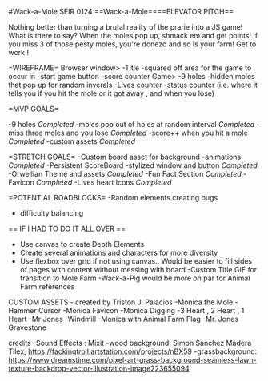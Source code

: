 #Wack-a-Mole
SEIR 0124
==Wack-a-Mole====ELEVATOR PITCH==

Nothing better than turning a brutal reality of the prarie into a JS game! What is there to say? When the moles pop up, shmack em and get points! If you miss 3 of those pesty moles, you're donezo and so is your farm! Get to work !



=WIREFRAME=
Browser window>
-Title
-squared off area for the game to occur in
-start game button
-score counter 
Game>
-9 holes
-hidden moles that pop up for random inverals
-Lives counter
-status counter (i.e. where it tells you if you hit the mole or it got away , and when you lose)

=MVP GOALS=

-9 holes *Completed*
-moles pop out of holes at random interval *Completed*
-miss three moles and you lose *Completed*
-score++ when you hit a mole *Completed*
-custom assets *Completed*


=STRETCH GOALS=
-Custom board asset for background 
-animations *Completed*
-Persistent ScoreBoard
-stylized window and button *Completed*
-Orwellian Theme and assets *Completed*
-Fun Fact Section *Completed*
-Favicon *Completed*
-Lives heart Icons *Completed*


=POTENTIAL ROADBLOCKS=
-Random elements creating bugs
- difficulty balancing

== IF I HAD TO DO IT ALL OVER ==
- Use canvas to create Depth Elements
- Create several animations and characters for more diversity
- Use flexbox over grid if not using canvas.. Would be easier to fill sides of pages with content without messing with board
-Custom Title GIF for transition to Mole Farm
-Wack-a-Pig would be more on par for Animal Farm references


CUSTOM ASSETS - created by Triston J. Palacios
-Monica the Mole
-Hammer Cursor
-Monica Favicon
-Monica Digging
-3 Heart , 2 Heart , 1 Heart
-Mr Jones
-Windmill
-Monica with Animal Farm Flag
-Mr. Jones Gravestone

credits
-Sound Effects : Mixit
-wood background: Simon Sanchez Madera Tilex;
https://fackingtroll.artstation.com/projects/nBX59
-grassbackground: https://www.dreamstime.com/pixel-art-grass-background-seamless-lawn-texture-backdrop-vector-illustration-image223655094


